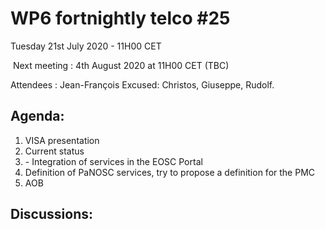 #  WP6 fortnightly telco #25

Tuesday 21st July 2020 - 11H00 CET

​	Next meeting : 4th August 2020 at 11H00 CET (TBC)

Attendees :  Jean-François
Excused: Christos, Giuseppe, Rudolf.


## Agenda:

1. VISA presentation
2. Current status
3. \- Integration of services in the EOSC Portal 
4. Definition of PaNOSC services, try to propose a definition for the PMC 
5. AOB
## Discussions:


